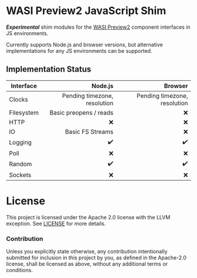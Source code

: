 # WASI Preview2 JavaScript Shim

_**Experimental**_ shim modules for the [WASI Preview2](https://github.com/bytecodealliance/preview2-prototyping) component interfaces in JS environments.

Currently supports Node.js and browser versions, but alternative implementations for any JS environments can be supported.

## Implementation Status

| Interface       | Node.js                      | Browser                      |
| --------------- | ----------------------------:|-----------------------------:|
| Clocks          | Pending timezone, resolution | Pending timezone, resolution |
| Filesystem      | Basic preopens / reads       | :x:                          |
| HTTP            | :x:                          | :x:                          |
| IO              | Basic FS Streams             | :x:                          |
| Logging         | :heavy_check_mark:           | :heavy_check_mark:           |
| Poll            | :x:                          | :x:                          |
| Random          | :heavy_check_mark:           | :heavy_check_mark:           |
| Sockets         | :x:                          | :x:                          |

# License

This project is licensed under the Apache 2.0 license with the LLVM exception.
See [LICENSE](LICENSE) for more details.

### Contribution

Unless you explicitly state otherwise, any contribution intentionally submitted
for inclusion in this project by you, as defined in the Apache-2.0 license,
shall be licensed as above, without any additional terms or conditions.
